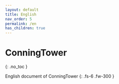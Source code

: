 ```yaml
---
layout: default
title: English
nav_order: 5
permalink: /en
has_children: true
---
```


# ConningTower
{: .no_toc }

English document of ConningTower
{: .fs-6 .fw-300 }

